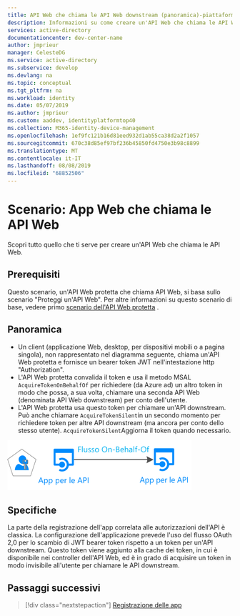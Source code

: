 ```yaml
---
title: API Web che chiama le API Web downstream (panoramica)-piattaforma di identità Microsoft
description: Informazioni su come creare un'API Web che chiama le API Web downstream (panoramica).
services: active-directory
documentationcenter: dev-center-name
author: jmprieur
manager: CelesteDG
ms.service: active-directory
ms.subservice: develop
ms.devlang: na
ms.topic: conceptual
ms.tgt_pltfrm: na
ms.workload: identity
ms.date: 05/07/2019
ms.author: jmprieur
ms.custom: aaddev, identityplatformtop40
ms.collection: M365-identity-device-management
ms.openlocfilehash: 1ef9fc121b16d81eed932d1ab55ca38d2a2f1057
ms.sourcegitcommit: 670c38d85ef97bf236b45850fd4750e3b98c8899
ms.translationtype: MT
ms.contentlocale: it-IT
ms.lasthandoff: 08/08/2019
ms.locfileid: "68852506"
---
```

# <a name="scenario-web-api-that-calls-web-apis"></a>Scenario: App Web che chiama le API Web

Scopri tutto quello che ti serve per creare un'API Web che chiama le API Web.

## <a name="prerequisites"></a>Prerequisiti

Questo scenario, un'API Web protetta che chiama API Web, si basa sullo scenario "Proteggi un'API Web". Per altre informazioni su questo scenario di base, vedere primo [scenario dell'API Web protetta](scenario-protected-web-api-overview.md) .

## <a name="overview"></a>Panoramica

- Un client (applicazione Web, desktop, per dispositivi mobili o a pagina singola), non rappresentato nel diagramma seguente, chiama un'API Web protetta e fornisce un bearer token JWT nell'intestazione http "Authorization".
- L'API Web protetta convalida il token e usa il metodo MSAL `AcquireTokenOnBehalfOf` per richiedere (da Azure ad) un altro token in modo che possa, a sua volta, chiamare una seconda API Web (denominata API Web downstream) per conto dell'utente.
- L'API Web protetta usa questo token per chiamare un'API downstream. Può anche chiamare `AcquireTokenSilent`in un secondo momento per richiedere token per altre API downstream (ma ancora per conto dello stesso utente). `AcquireTokenSilent`Aggiorna il token quando necessario.

![API Web che chiama un'API Web](media/scenarios/web-api.svg)

## <a name="specifics"></a>Specifiche

La parte della registrazione dell'app correlata alle autorizzazioni dell'API è classica. La configurazione dell'applicazione prevede l'uso del flusso OAuth 2,0 per lo scambio di JWT bearer token rispetto a un token per un'API downstream. Questo token viene aggiunto alla cache dei token, in cui è disponibile nei controller dell'API Web, ed è in grado di acquisire un token in modo invisibile all'utente per chiamare le API downstream.

## <a name="next-steps"></a>Passaggi successivi

> [!div class="nextstepaction"]
> [Registrazione delle app](scenario-web-api-call-api-app-registration.md)
